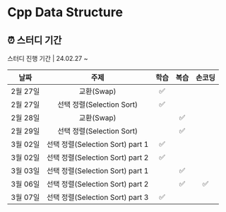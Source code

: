 # Cpp Data Structure

## ⏰ 스터디 기간
스터디 진행 기간 | 24.02.27 ~

| 날짜 | 주제 | 학습 | 복습 | 손코딩 |
| :----------: | :--------------------: | :----: | :----: | :----: |
|2월 27일| 교환(Swap) |✅|||
|2월 27일| 선택 정렬(Selection Sort) |✅|||
|2월 28일| 교환(Swap) ||✅||
|2월 29일| 선택 정렬(Selection Sort) ||✅||
|3월 02일| 선택 정렬(Selection Sort) part 1 |✅|||
|3월 02일| 선택 정렬(Selection Sort) part 2 |✅|||
|3월 03일| 선택 정렬(Selection Sort) part 1 ||✅||
|3월 06일| 선택 정렬(Selection Sort) part 2 ||✅|✅|
|3월 07일| 선택 정렬(Selection Sort) part 3 |✅|||

